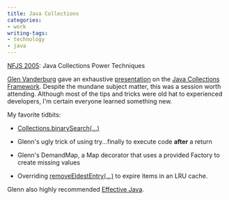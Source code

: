 ```yaml
---
title: Java Collections
categories:
- work
writing-tags:
- technology
- java
---
```


[NFJS 2005](gateway-software-symposium-2005.html): Java Collections Power Techniques

[Glen Vanderburg][1] gave an exhaustive [presentation][2] on the [Java Collections Framework][3].  Despite the mundane subject matter, this was a session worth attending.  Although most of the tips and tricks were old hat to experienced developers, I'm certain everyone learned something new.

   [1]: http://www.vanderburg.org/
   [2]: http://www.vanderburg.org/Speaking/Stuff/Collections/
   [3]: http://java.sun.com/j2se/1.4.2/docs/guide/collections/

My favorite tidbits:




  * [Collections.binarySearch(...)][4]


  * Glenn's ugly trick of using try...finally to execute code **after** a return


  * Glenn's DemandMap, a Map decorator that uses a provided Factory to create missing values


  * Overriding [removeEldestEntry(...)][5] to expire items in an LRU cache.

Glenn also highly recommended [Effective Java][6].

   [4]: http://java.sun.com/j2se/1.4.2/docs/api/java/util/Collections.html#binarySearch(java.util.List,%20java.lang.Object,%20java.util.Comparator)
   [5]: http://java.sun.com/j2se/1.4.2/docs/api/java/util/LinkedHashMap.html#removeEldestEntry(java.util.Map.Entry)
   [6]: http://www.amazon.com/exec/obidos/ASIN/0201310058/phobia-20/
